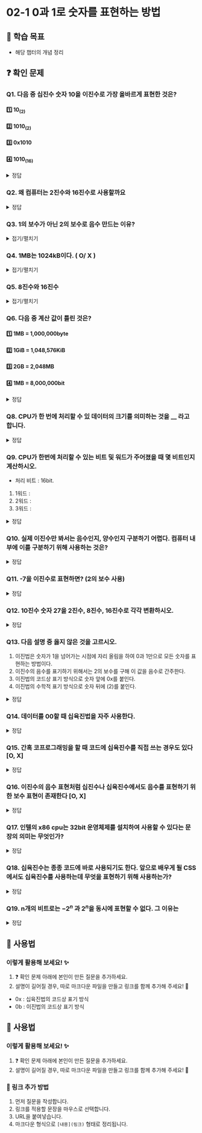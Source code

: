 # 02-1 0과 1로 숫자를 표현하는 방법

## 📌 학습 목표

- 해당 챕터의 개념 정리

## ❓ 확인 문제

### Q1. 다음 중 십진수 숫자 10을 이진수로 가장 올바르게 표현한 것은?

#### 1️⃣ 10<sub>(2)</sub>

#### 2️⃣ 1010<sub>(2)</sub>

#### 3️⃣ 0x1010

#### 4️⃣ 1010<sub>(16)</sub>

<details>
<summary>정답</summary>

#### 2️⃣ 1010<sub>(2)</sub>

- 이진수와 십진수 간 표현의 혼동을 예방하기 위해, 이진수 끝에 아래첨자 <sub>(2)</sub> 를 붙이거나 이진수 앞에 0b를 붙입니다.

- 따라서 십진수 숫자 10을 이진수 1010으로 변경한 뒤, 1010<sub>(2)</sub> 혹은 0b1010으로 표기하는 것이 가장 올바르다 할 수 있습니다.

- 각 수를 십진수로 표현하면 다음과 같습니다.


  - 10<sub>(2)</sub> -> 2
  - 1010<sub>(2)</sub> -> 10
  - 0x1010 -> 4112
  - 1010<sub>(16)</sub> -> 4112

    - 10<sub>(2)</sub> -> 2
    - 1010<sub>(2)</sub> -> 10
    - 0x1010 -> 4112
    - 1010<sub>(16)</sub> -> 4112


---

</details>


### Q2. 왜 컴퓨터는 2진수와 16진수로 사용할까요

<details>
<summary>정답</summary>


### 데이터의 오류를 최소화하고 비용과 시간을 효율적으로 처리하기 위해서

#### 2진수

- 전기의 **ON/OFF**로 정보를 담을 수 있기 때문에(10진수로 표현할 경우 0V~9V까지 세기조절을 해야해서 정보의 정확성을 해칠 수 있음)
- 10진수같은 다른 진법을 쓰면 회로의 갯수가 늘어나서 **비효율적**. **2진법**은 ON/OFF를 수행할 비트만 있으면 가능
- 컴퓨터 내부에 트랜지스터가 수십억개가 들어가 있는데 **트랜지스터**가 **스위치 역할**을 수행할 수 있음

---

#### 16진수



### 데이터의 오류를 최소화하고 비용과 시간을 효율적으로 처리하기 위해서

#### 2진수
- 전기의 **ON/OFF**로 정보를 담을 수 있기 때문에(10진수로 표현할 경우 0V~9V까지 세기조절을 해야해서 정보의 정확성을 해칠 수 있음)
- 10진수같은 다른 진법을 쓰면 회로의 갯수가 늘어나서 **비효율적**. **2진법**은 ON/OFF를 수행할 비트만 있으면 가능
- 컴퓨터 내부에 트랜지스터가 수십억개가 들어가 있는데 **트랜지스터**가 **스위치 역할**을 수행할 수 있음
---
#### 16진수

- 2진수로만 표한하면 길이가 너무 길어지기 때문
- 2진수에서 16진수로의 변환이 10진수로 변환하는 것 보다 쉽기때문
- 정보 표현은 16진수로 하지만 내부에서는 2진수 형태로 표현함

</details>


### Q3. 1의 보수가 아닌 2의 보수로 음수 만드는 이유?

<details>
<summary>접기/펼치기</summary>

1의 보수는 0은 1로, 1은 0으로 하는 방식이다. 이를 예시를 통해 알아보자.  
10진수로 7인 0111은 1의 보수로 나타내면 1000이다. 그렇다면 0111과 1000이 더해지면 7 + (-7)인 0 즉 0000이 나와야 하지만 1111이 나오므로 1의 보수는 사용할 수 없다.

</details>

### Q4. 1MB는 1024kB이다. ( O/ X )

<details>
<summary>접기/펼치기</summary>


#### X

#### X 


1MB는 1000kB이다. 무슨 말을 하고자 하는지 이해는 가지만 그 단위는 kB가 아닌 KiB로 엄연히 둘은 다른 방식이다.

</details>


### Q5. 8진수와 16진수

<details>
<summary>접기/펼치기</summary>


#### 8진수

8진수는 $2^3$으로 2진수를 간결하게 표현할 수 있다. 이는 옛날 컴퓨터 시스템에서 자주 사용되었으며 그 예시로는 PDP-8과 같은게 있다. lowlevel 프로그래밍에서, 특히 시스템 프로그래밍이나 하드웨어와 가까운 부분에서는 여전히 유용하다.

#### 16진수

16진수는 $2^4$로 8진수보다 더 큰 단위다. 9 이후에는 A~F사이의 문자를 이용하여 사람들이 이해하기에 쉽게 한다. 요즘의 컴퓨터에서 자주 사용하며 메모리 주소표현, 바이너리 데이터 표현, 네트워크 프로토콜 등 에서 사용된다. 더 나아가 디버깅툴에서 데이터나 코드 메모리 덤프확인 할 때, 웹 개발의 색상에서도 사용된다.

#### 8진수  
8진수는 $2^3$으로  2진수를 간결하게 표현할 수 있다. 이는 옛날 컴퓨터 시스템에서 자주 사용되었으며 그 예시로는 PDP-8과 같은게 있다. lowlevel 프로그래밍에서, 특히 시스템 프로그래밍이나 하드웨어와 가까운 부분에서는 여전히 유용하다.

#### 16진수  
16진수는 $2^4$로 8진수보다 더 큰 단위다. 9 이후에는 A~F사이의 문자를 이용하여 사람들이 이해하기에 쉽게 한다. 요즘의 컴퓨터에서 자주 사용하며 메모리 주소표현, 바이너리 데이터 표현, 네트워크 프로토콜 등 에서 사용된다. 더 나아가 디버깅툴에서 데이터나 코드 메모리 덤프확인 할 때, 웹 개발의 색상에서도 사용된다.  


이처럼 필요에 따라 점점 진수 사용이 발전되어졌다. 혹시나 나중에는 32진수, 더 나아가 64진수를 쓸 날이 올지도 모르겠다.

</details>

### Q6. 다음 중 계산 값이 틀린 것은?

#### 1️⃣ 1MB = 1,000,000byte


#### 2️⃣ 1GiB = 1,048,576KiB

#### 3️⃣ 2GB = 2,048MB

#### 4️⃣ 1MB = 8,000,000bit

<details>  
<summary>정답</summary>

#### 2️⃣ 1GiB = 1,048,576KiB
#### 3️⃣ 2GB = 2,048MB
#### 4️⃣ 1MB = 8,000,000bit

<details>  
<summary>정답</summary>  


#### 3️⃣ 2GB = 2,048MB

**풀이**

##### 1️⃣ 1MB = 1,000KB = 1,000,000byte

##### 2️⃣ 1GiB = 1,024MiB = 1,048,576KiB

##### 3️⃣ 2GB = 2,000MB

- 1024단위를 사용하는 건 GiB(기비바이트)이다.

##### 4️⃣ 1MB = 1,000,000byte = 8,000,000bit

</details>


### Q7. 다음 2진수를 16진수, 10진수로 바꿔보시오.

#### 0001100001011111(2)

<details>  

<summary>정답</summary>

<summary>정답</summary>  


#### 18AF(16), 6319(10)

**풀이**

#### 0001 1000 0101 1111 -> 1 8 A F


#### 18AF(16) -> (16^3 _ 1)+(16^2 _ 8)+(16^1 _ A)+(16^0 _ 15) = 6319(10)

</details>

### Q8. CPU가 한 번에 처리할 수 있 데이터의 크기를 의미하는 것을 \_\_ 라고 합니다.

#### 18AF(16) -> (16^3 * 1)+(16^2 * 8)+(16^1 * A)+(16^0 * 15) = 6319(10) 

</details>

### Q8. CPU가 한 번에 처리할 수 있 데이터의 크기를 의미하는 것을 __ 라고 합니다.


<details>
<summary>정답</summary>

정답: **워드**

CPU가 한 번에 16비트를 처리할 수 있다면 1워드는 16비트, 한 번에 32비트를 처리할 수 있다면 1워드는 32비트입니다.

워드의 절반 크기를 **하프 워드**, 1배 크기를 **풀 워드**, 2배 크기를 **더블 워드**라고 부릅니다.


</details>

### Q9. CPU가 한번에 처리할 수 있는 비트 및 워드가 주어졌을 때 몇 비트인지 계산하시오.

- 처리 비트 : 16bit.

1.  1워드 :
2.  2워드 :
3.  3워드 :

<details>
<summary>정답</summary>
1. 16bit
2. 32bit
3. 48bit

</details>

### Q10. 실제 이진수만 봐서는 음수인지, 양수인지 구분하기 어렵다. 컴퓨터 내부에 이를 구분하기 위해 사용하는 것은?

<details>
<summary>정답</summary>

#### 플래그

</details>


### Q11. -7을 이진수로 표현하면? (2의 보수 사용)

<details>
<summary>정답</summary>

#### 1001

- 2의 보수 : 어떤 수를 그보다 큰 2<sup>n</sup>에서 뺀 값 (1️⃣7의 이진수 : 0111 &rarr; 2️⃣모든 이진수 뒤집기 : 1000 &rarr; 3️⃣1 더하기 : 1001)
- 음수 표현 다른 방법 &rarr; Signed Magnitude 방법 : 보통 가장 왼쪽 첫번째 비트를 부호비트로 사용(ex) -7 &rarr; 1111)

</details>

### Q12. 10진수 숫자 27을 2진수, 8진수, 16진수로 각각 변환하시오.

<details>
<summary>정답</summary>

1. 2진수 : 11011
2. 8진수 : 33
3. 16진수 : 1B

</details>

### Q13. 다음 설명 중 옳지 않은 것을 고르시오.

1. 이진법은 숫자가 1을 넘어가는 시점에 자리 올림을 하여 0과 1만으로 모든 숫자를 표현하는 방법이다.
2. 이진수의 음수를 표기하기 위해서는 2의 보수를 구해 이 값을 음수로 간주한다.
3. 이진법의 코드상 표기 방식으로 숫자 앞에 0x를 붙인다.
4. 이진법의 수학적 표기 방식으로 숫자 뒤에 (2)를 붙인다.

<details>
<summary>정답</summary>

3.  이진법의 코드상 표기 방식으로 숫자 앞에 0x를 붙인다.

해설


- 0x : 십육진법의 코드상 표기 방식
- 0b : 이진법의 코드상 표기 방식

</details>

### Q14. 데이터를 00할 때 십육진법을 자주 사용한다.

<details>
<summary>정답</summary>

#### 표현

- 십육진법은 데이터를 표현할 때 자주 사용한다. 이진수를 통해 컴퓨터가 이해하는 숫자 정보를 직접적으로 표현할 수는 있으나, 숫자의 길이가 너무 길어진다는 단점이 존재한다. 그래서 이진수에 비해 더 적은 자릿수로 더 많은 정보를 표현할 수 있는 십육진법을 사용하는 것이다.

</details>

### Q15. 간혹 코프로그래밍을 할 때 코드에 십육진수를 직접 쓰는 경우도 있다 [O, X]

<details>
<summary>정답</summary>

#### O

- 하드웨어와 밀접하게 맞닿아 있는 개발 분야에서는 코드에 십육진수를 직접 쓰는 경우도 있다.

- 메모리 주소를 다루는 경우 16진수를 표현하면 읽기 쉽기에 사용하는 경우들이 있다.

</details>

### Q16. 이진수의 음수 표현처럼 십진수나 십육진수에서도 음수를 표현하기 위한 보수 표현이 존재한다 [O, X]

<details>
<summary>정답</summary>

#### O

- 십진수의 보수 표현 방식은 9의 보수 방식과 10의 보수 방식을 이용한다. 각 자릿수를 9에서 뺀 값으로 나타내는 9의 보수 방식과 9의 보수에 1을 더하는 10의 보수 방식이 있다.

- 십육진수의 경우 각 자리 숫자를 F(15)에서 뺀 값인 F의 보수와 F의 보수에 1을 더하는 16의 보수를 구하는 두 방식으로 찾을 수 있다.

- 십육진법은 사람이 데이터를 보기 쉽게 만든 '표현'일 뿐이기에 컴퓨터 내부에서 데이터는 이진법으로 변환되어 연산된다!(기본적으로 이진연산을 수행하기에 이진수의 보수를 쓰는 것이 더 효율적이다!)

</details>

### Q17. 인텔의 x86 cpu는 32bit 운영체제를 설치하여 사용할 수 있다는 문장의 의미는 무엇인가?

<details>
<summary>정답</summary>

x86 cpu의 워드는 32bit임으로 word 단위가 32bit인 cpu에서 동작되도록 설계된 운영체제를 설치하여 사용해야 한다는 의미

</details>

### Q18. 십육진수는 종종 코드에 바로 사용되기도 한다. 앞으로 배우게 될 CSS에서도 십육진수를 사용하는데 무엇을 표현하기 위해 사용하는가?

<details>
<summary>정답</summary>

CSS에서는 주로 색상을 표현하기 위해 색상 이름, rgba 값이나 십육진수를 사용한다. 십육진수로 표현할 때는 RR/GG/BB로 나누어 표현한다.

</details>

### Q19. n개의 비트로는 $-2^n$ 과 $2^n$을 동시에 표현할 수 없다. 그 이유는

<details>
<summary>정답</summary>

2^n의 보수로 -2^n을 표현하고자 할 때 2^n의 보수가 자기 자신이 되기 때문에 동시에 표현할 수 없다. 플래그는 n+1개의 비트를 사용하고 하나의 비트를 부호 비트로 활용하는 것이기에 n개로는 안된다.

</details>

## 📝 사용법

### 이렇게 활용해 보세요! ✨

1. ❓ 확인 문제 아래에 본인이 만든 질문을 추가하세요.
2. 설명이 길어질 경우, 따로 마크다운 파일을 만들고 링크를 함께 추가해 주세요! 🔗

- 0x : 십육진법의 코드상 표기 방식
- 0b : 이진법의 코드상 표기 방식

## 📝 사용법  
### 이렇게 활용해 보세요! ✨  
1. ❓ 확인 문제 아래에 본인이 만든 질문을 추가하세요.  
2. 설명이 길어질 경우, 따로 마크다운 파일을 만들고 링크를 함께 추가해 주세요! 🔗  

### 🔗 링크 추가 방법  
1. 먼저 질문을 작성합니다.  
2. 링크를 적용할 문장을 마우스로 선택합니다.  
3. URL을 붙여넣습니다.  
4. 마크다운 형식으로 `[내용](링크)` 형태로 정리됩니다.  

